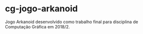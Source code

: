 # cg-jogo-arkanoid
Jogo Arkanoid desenvolvido como trabalho final para disciplina de Computação Gráfica em 2018/2.
